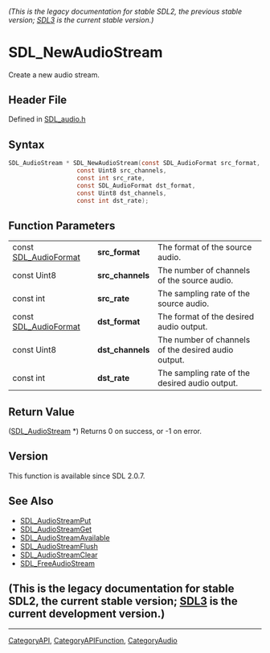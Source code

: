 ###### (This is the legacy documentation for stable SDL2, the previous stable version; [SDL3](https://wiki.libsdl.org/SDL3/) is the current stable version.)
# SDL_NewAudioStream

Create a new audio stream.

## Header File

Defined in [SDL_audio.h](https://github.com/libsdl-org/SDL/blob/SDL2/include/SDL_audio.h)

## Syntax

```c
SDL_AudioStream * SDL_NewAudioStream(const SDL_AudioFormat src_format,
                   const Uint8 src_channels,
                   const int src_rate,
                   const SDL_AudioFormat dst_format,
                   const Uint8 dst_channels,
                   const int dst_rate);
```

## Function Parameters

|                                          |                  |                                                     |
| ---------------------------------------- | ---------------- | --------------------------------------------------- |
| const [SDL_AudioFormat](SDL_AudioFormat) | **src_format**   | The format of the source audio.                     |
| const Uint8                              | **src_channels** | The number of channels of the source audio.         |
| const int                                | **src_rate**     | The sampling rate of the source audio.              |
| const [SDL_AudioFormat](SDL_AudioFormat) | **dst_format**   | The format of the desired audio output.             |
| const Uint8                              | **dst_channels** | The number of channels of the desired audio output. |
| const int                                | **dst_rate**     | The sampling rate of the desired audio output.      |

## Return Value

([SDL_AudioStream](SDL_AudioStream) *) Returns 0 on success, or -1 on
error.

## Version

This function is available since SDL 2.0.7.

## See Also

- [SDL_AudioStreamPut](SDL_AudioStreamPut)
- [SDL_AudioStreamGet](SDL_AudioStreamGet)
- [SDL_AudioStreamAvailable](SDL_AudioStreamAvailable)
- [SDL_AudioStreamFlush](SDL_AudioStreamFlush)
- [SDL_AudioStreamClear](SDL_AudioStreamClear)
- [SDL_FreeAudioStream](SDL_FreeAudioStream)


## (This is the legacy documentation for stable SDL2, the current stable version; [SDL3](https://wiki.libsdl.org/SDL3/) is the current development version.)



----
[CategoryAPI](CategoryAPI), [CategoryAPIFunction](CategoryAPIFunction), [CategoryAudio](CategoryAudio)

